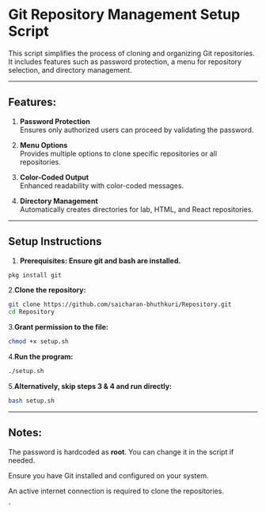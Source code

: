 # Git Repository Management Setup Script

This script simplifies the process of cloning and organizing Git repositories. It includes features such as password protection, a menu for repository selection, and directory management.

---
## Features:
1. **Password Protection**  
   Ensures only authorized users can proceed by validating the password.

2. **Menu Options**  
   Provides multiple options to clone specific repositories or all repositories.

3. **Color-Coded Output**  
   Enhanced readability with color-coded messages.

4. **Directory Management**  
   Automatically creates directories for lab, HTML, and React repositories.

---
## Setup Instructions
1. **Prerequisites: Ensure git and bash are installed.**
```bash
pkg install git
```

2.**Clone the repository:**
```bash
git clone https://github.com/saicharan-bhuthkuri/Repository.git
cd Repository
```
3.**Grant permission to the file:**
```bash
chmod +x setup.sh
```

4.**Run the program:**
```bash
./setup.sh
```

5.**Alternatively, skip steps 3 & 4 and run directly:**
```bash
bash setup.sh
```
---
## Notes:

The password is hardcoded as **root**. You can change it in the script if needed.

Ensure you have Git installed and configured on your system.

An active internet connection is required to clone the repositories.


`
